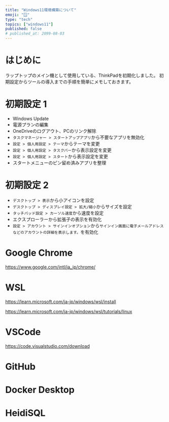 ```yaml
---
title: "Windows11環境構築について"
emoji: "🪟"
type: "tech"
topics: ["windows11"]
published: false
# published_at: 2099-08-03
---
```


# はじめに

ラップトップのメイン機として使用している、ThinkPadを初期化しました。
初期設定からツールの導入までの手順を簡単にメモしておきます。

# 初期設定 1

- Windows Update
- 電源プランの編集
- OneDriveのログアウト、PCのリンク解除
- `タスクマネージャー > スタートアップアプリ`から不要なアプリを無効化
- `設定 > 個人用設定 > テーマ`からテーマを変更
- `設定 > 個人用設定 > タスクバー`から表示設定を変更
- `設定 > 個人用設定 > スタート`から表示設定を変更
- スタートメニューのピン留め済みアプリを整理

# 初期設定 2

- `デスクトップ > 表示`から小アイコンを設定
- `デスクトップ > ディスプレイ設定 > 拡大/縮小`からサイズを設定
- `タッチパッド設定 > カーソル速度`から速度を設定
- エクスプローラーから拡張子の表示を有効化
- `設定 > アカウント > サインインオプション`から`サインイン画面に電子メールアドレスなどのアカウントの詳細を表示します。`を有効化

# Google Chrome

https://www.google.com/intl/ja_jp/chrome/

# WSL

https://learn.microsoft.com/ja-jp/windows/wsl/install

https://learn.microsoft.com/ja-jp/windows/wsl/tutorials/linux

# VSCode

https://code.visualstudio.com/download

# GitHub

# Docker Desktop

# HeidiSQL
